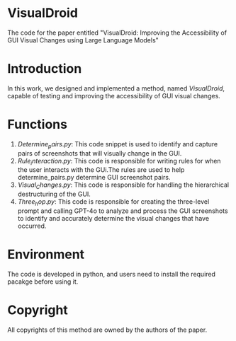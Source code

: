 # VisualDroid
The code for the paper entitled "VisualDroid: Improving the Accessibility of GUI Visual Changes using Large Language Models"

# Introduction
In this work, we designed and implemented a method, named $VisualDroid$, capable of testing and improving the accessibility of GUI visual changes. 

# Functions
1. $Determine_pairs.py$: This code snippet is used to identify and capture pairs of screenshots that will visually change in the GUI.
2. $Rule_interaction.py$: This code is responsible for writing rules for when the user interacts with the GUi.The rules are used to help determine_pairs.py determine GUI screenshot pairs.
3. $Visual_Changes.py$: This code is responsible for handling the hierarchical destructuring of the GUI.
4. $Three_hop.py$: This code is responsible for creating the three-level prompt and calling GPT-4o to analyze and process the GUI screenshots to identify and accurately determine the visual changes that have occurred.

# Environment
The code is developed in python, and users need to install the required pacakge before using it.

# Copyright
All copyrights of this method are owned by the authors of the paper.
